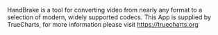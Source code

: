 HandBrake is a tool for converting video from nearly any format to a selection of modern, widely supported codecs.
This App is supplied by TrueCharts, for more information please visit https://truecharts.org
